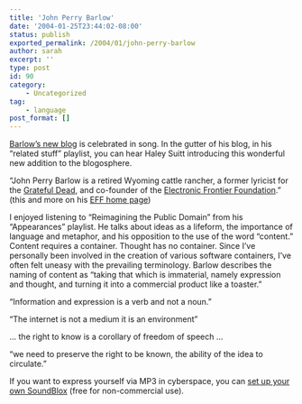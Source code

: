 ```yaml
---
title: 'John Perry Barlow'
date: '2004-01-25T23:44:02-08:00'
status: publish
exported_permalink: /2004/01/john-perry-barlow
author: sarah
excerpt: ''
type: post
id: 90
category:
    - Uncategorized
tag:
    - language
post_format: []
---
```

[Barlow’s new blog](http://barlow.typepad.com/barlowfriendz/) is celebrated in song. In the gutter of his blog, in his “related stuff” playlist, you can hear Haley Suitt introducing this wonderful new addition to the blogosphere.

“John Perry Barlow is a retired Wyoming cattle rancher, a former lyricist for the [Grateful Dead](http://dead.net/), and co-founder of the [Electronic Frontier Foundation](http://www.eff.org/).” (this and more on his [EFF home page](http://www.eff.org/~barlow/))

I enjoyed listening to “Reimagining the Public Domain” from his “Appearances” playlist. He talks about ideas as a lifeform, the importance of language and metaphor, and his opposition to the use of the word “content.” Content requires a container. Thought has no container. Since I’ve personally been involved in the creation of various software containers, I’ve often felt uneasy with the prevailing terminology. Barlow describes the naming of content as “taking that which is immaterial, namely expression and thought, and turning it into a commercial product like a toaster.”

“Information and expression is a verb and not a noun.”

“The internet is not a medium it is an environment”

… the right to know is a corollary of freedom of speech …

“we need to preserve the right to be known, the ability of the idea to circulate.”

If you want to express yourself via MP3 in cyberspace, you can [set up your own SoundBlox](http://soundblox.blogspot.com/) (free for non-commercial use).